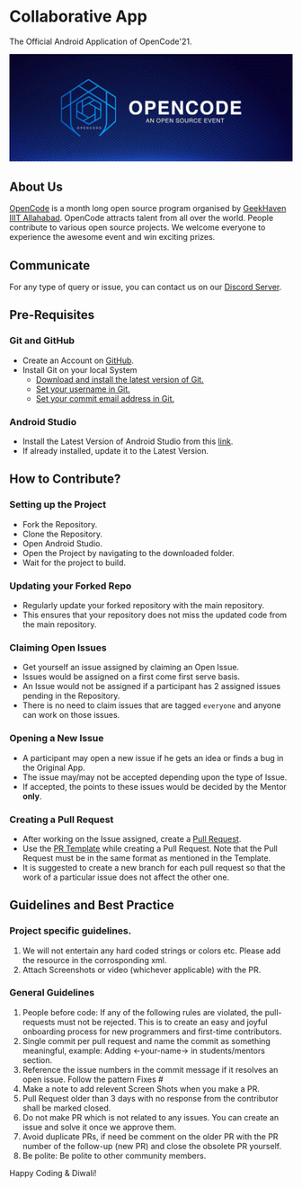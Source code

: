 # Collaborative App
The Official Android Application of OpenCode'21.

![Opencode](https://github.com/opencodeiiita/Opencode-Collaborative-19/raw/master/assets/img/opencode-banner.jpg)

## About Us

[OpenCode](https://opencodeiiita.github.io/) is a month long open source program organised by [GeekHaven IIIT Allahabad](https://geekhaven.iiita.ac.in). OpenCode attracts talent from all over the world. People contribute to various open source projects. We welcome everyone to experience the awesome event and win exciting prizes.

## Communicate

For any type of query or issue, you can contact us on our [Discord Server](https://discord.gg/PX7uJCSXPw).

## Pre-Requisites

### Git and GitHub
 - Create an Account on [GitHub](https://github.com/).
 - Install Git on your local System
	 - [Download and install the latest version of Git.](https://git-scm.com/downloads)
	 - [Set your username in Git.](https://help.github.com/articles/setting-your-username-in-git)
	 - [Set your commit email address in Git.](https://help.github.com/articles/setting-your-commit-email-address-in-git)

### Android Studio
 - Install the Latest Version of Android Studio from this [link](https://developer.android.com/studio).
 - If already installed, update it to the Latest Version.

## How to Contribute?

### Setting up the Project
 - Fork the Repository.
 - Clone the Repository.
 - Open Android Studio.
 - Open the Project by navigating to the downloaded folder.
 - Wait for the project to build.

### Updating your Forked Repo
 - Regularly update your forked repository with the main repository.
 - This ensures that your repository does not miss the updated code from the main repository.

### Claiming Open Issues
 - Get yourself an issue assigned by claiming an Open Issue.
 - Issues would be assigned on a first come first serve basis.
 - An Issue would not be assigned if a participant has 2 assigned issues pending in the Repository.
 - There is no need to claim issues that are tagged `everyone` and anyone can work on those issues.

### Opening a New Issue
 - A participant may open a new issue if he gets an idea or finds a bug in the Original App.
 - The issue may/may not be accepted depending upon the type of Issue. 
 - If accepted, the points to these issues would be decided by the Mentor **only**.

### Creating a Pull Request
 - After working on the Issue assigned, create a [Pull Request](https://help.github.com/articles/about-pull-requests/).
 - Use the [PR Template](https://github.com/opencodeiiita/Collaborative-App/blob/main/PR_Template.md) while creating a Pull Request. Note that the Pull Request must be in the same format as mentioned in the Template.
 - It is suggested to create a new branch for each pull request so that the work of a particular issue does not affect the other one.

## Guidelines and Best Practice

### Project specific guidelines.
1. We will not entertain any hard coded strings or colors etc. Please add the resource in the corrosponding xml.
2. Attach Screenshots or video (whichever applicable) with the PR.

### General Guidelines
1. People before code: If any of the following rules are violated, the pull-requests must not be rejected. This is to create an easy and joyful onboarding process for new programmers and first-time contributors.
2. Single commit per pull request and name the commit as something meaningful, example: Adding <-your-name-> in students/mentors section.
3. Reference the issue numbers in the commit message if it resolves an open issue. Follow the pattern Fixes #
4. Make a note to add relevent Screen Shots when you make a PR.
5.  Pull Request older than 3 days with no response from the contributor shall be marked closed.
6.  Do not make PR which is not related to any issues. You can create an issue and solve it once we approve them.
7.  Avoid duplicate PRs, if need be comment on the older PR with the PR number of the follow-up (new PR) and close the obsolete PR yourself.
8.  Be polite: Be polite to other community members.

Happy Coding & Diwali!